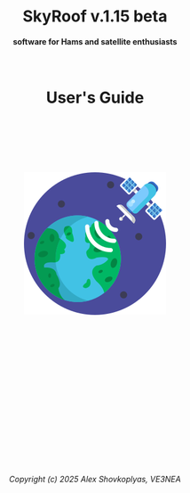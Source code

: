 <center>

<h1>SkyRoof v.1.15 beta</h1>

<h4>software for Hams and satellite enthusiasts</h4>

<br>

<h1>User's Guide</h1>

<br><br>
<br><br><br>

<img src="..\images\skyroof_icon.png" alt="SkyRoof Icon"/>

<br><br><br><br><br><br><br><br><br><br><br><br><br><br><br>

<i>Copyright (c) 2025 Alex Shovkoplyas, VE3NEA</i>

</center>
